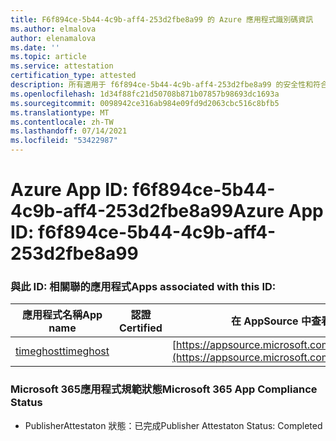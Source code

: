 ```yaml
---
title: F6f894ce-5b44-4c9b-aff4-253d2fbe8a99 的 Azure 應用程式識別碼資訊
ms.author: elmalova
author: elenamalova
ms.date: ''
ms.topic: article
ms.service: attestation
certification_type: attested
description: 所有適用于 f6f894ce-5b44-4c9b-aff4-253d2fbe8a99 的安全性和符合性資訊資訊。
ms.openlocfilehash: 1d34f88fc21d50708b871b07857b98693dc1693a
ms.sourcegitcommit: 0098942ce316ab984e09fd9d2063cbc516c8bfb5
ms.translationtype: MT
ms.contentlocale: zh-TW
ms.lasthandoff: 07/14/2021
ms.locfileid: "53422987"
---
```

# <a name="azure-app-id-f6f894ce-5b44-4c9b-aff4-253d2fbe8a99"></a><span data-ttu-id="7d6e6-103">Azure App ID: f6f894ce-5b44-4c9b-aff4-253d2fbe8a99</span><span class="sxs-lookup"><span data-stu-id="7d6e6-103">Azure App ID: f6f894ce-5b44-4c9b-aff4-253d2fbe8a99</span></span>


### <a name="apps-associated-with-this-id"></a><span data-ttu-id="7d6e6-104">與此 ID: 相關聯的應用程式</span><span class="sxs-lookup"><span data-stu-id="7d6e6-104">Apps associated with this ID:</span></span>
| <span data-ttu-id="7d6e6-105">**應用程式名稱**</span><span class="sxs-lookup"><span data-stu-id="7d6e6-105">**App name**</span></span> | <span data-ttu-id="7d6e6-106">**認證**</span><span class="sxs-lookup"><span data-stu-id="7d6e6-106">**Certified**</span></span> | <span data-ttu-id="7d6e6-107">**在 AppSource 中查看**</span><span class="sxs-lookup"><span data-stu-id="7d6e6-107">**View in AppSource**</span></span> |
|-|-|-|
| [<span data-ttu-id="7d6e6-108">timeghost</span><span class="sxs-lookup"><span data-stu-id="7d6e6-108">timeghost</span></span>](https://docs.microsoft.com/en-us/microsoft-365-app-certification/forward/WA200001532) |  | [https://appsource.microsoft.com/product/office/WA200001532](https://appsource.microsoft.com/product/office/WA200001532) |

### <a name="microsoft-365-app-compliance-status"></a><span data-ttu-id="7d6e6-109">Microsoft 365應用程式規範狀態</span><span class="sxs-lookup"><span data-stu-id="7d6e6-109">Microsoft 365 App Compliance Status</span></span>
- <span data-ttu-id="7d6e6-110">PublisherAttestaton 狀態：已完成</span><span class="sxs-lookup"><span data-stu-id="7d6e6-110">Publisher Attestaton Status: Completed</span></span>

